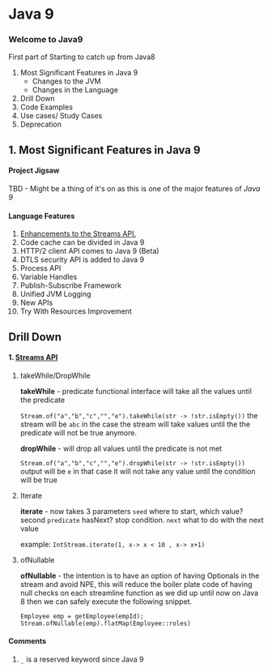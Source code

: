 # Java 9 
### Welcome to Java9
First part of Starting to catch up from Java8

1. Most Significant Features in Java 9
    * Changes to the JVM
    * Changes in the Language
2. Drill Down
3. Code Examples
4. Use cases/ Study Cases
5. Deprecation 

## 1. Most Significant Features in Java 9
#### Project Jigsaw
TBD - Might be a thing of it's on as this is one of the major features of *Java 9*

#### Language Features
1. [Enhancements to the Streams API.](#stream-api)
2. Code cache can be divided in Java 9
3. HTTP/2 client API comes to Java 9 (Beta)
4. DTLS security API is added to Java 9
5. Process API
6. Variable Handles
7. Publish-Subscribe Framework
8. Unified JVM Logging
9. New APIs
10. Try With Resources Improvement

## Drill Down

#### 1.  [Streams API](#stream-api)
	
  1. takeWhile/DropWhile
		
		
		**takeWhile** - predicate functional interface will take all the values until the predicate
	   
	    `Stream.of("a","b","c","","e").takeWhile(str -> !str.isEmpty())`
		the stream will be `abc` in the case the stream will take values until the the predicate will not be true anymore.

		**dropWhile** - will drop all values until  the predicate is not met
		
		`Stream.of("a","b","c","","e").dropWhile(str -> !str.isEmpty())`
		output will be `e` in that case it will not take any value until the condition will be true
2. Iterate

	**iterate**  - now takes 3 parameters `seed` where to start, which value? second `predicate` hasNext? stop condition. `next` what to do with the next value
	
	example: 	`IntStream.iterate(1, x-> x < 10 , x-> x+1)`
3. ofNullable

	**ofNullable** - the intention is to have an option of having Optionals in the stream and avoid NPE, this will reduce the boiler plate code of having null checks on each streamline function as we did up until now on Java 8 then we can safely execute the following snippet. 

	`Employee emp = getEmployee(empId);  
	 Stream.ofNullable(emp).flatMap(Employee::roles)`

#### Comments
1. `_` is a reserved keyword since Java 9
<!--stackedit_data:
eyJoaXN0b3J5IjpbLTUxODg5MDcwOCwtMTY2MDM4NzE5MiwtMT
I3MDcxMDgzMiwtNzY4MTUwMzg3LC05NDAyMDkzMTksLTU3OTYx
NzgwMiwtODg0MzgzNDIwLC05ODk5Mjk4Ml19
-->